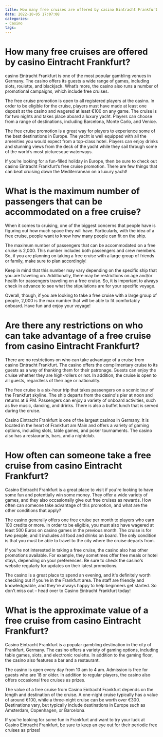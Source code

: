 ```yaml
---
title: How many free cruises are offered by casino Eintracht Frankfurt
date: 2022-10-05 17:07:08
categories:
- Casino
tags:
---
```



#  How many free cruises are offered by casino Eintracht Frankfurt?

casino Eintracht Frankfurt is one of the most popular gambling venues in Germany. The casino offers its guests a wide range of games, including slots, roulette, and blackjack. What’s more, the casino also runs a number of promotional campaigns, which include free cruises.

The free cruise promotion is open to all registered players at the casino. In order to be eligible for the cruise, players must have made at least one deposit at the casino and wagered at least €100 on any game. The cruise is for two nights and takes place aboard a luxury yacht. Players can choose from a range of destinations, including Barcelona, Monte Carlo, and Venice.

The free cruise promotion is a great way for players to experience some of the best destinations in Europe. The yacht is well equipped with all the amenities you would expect from a top-class hotel. Players can enjoy drinks and stunning views from the deck of the yacht while they sail through some of the world’s most picturesque waterways.

If you’re looking for a fun-filled holiday in Europe, then be sure to check out casino Eintracht Frankfurt’s free cruise promotion. There are few things that can beat cruising down the Mediterranean on a luxury yacht!

#  What is the maximum number of passengers that can be accommodated on a free cruise?

When it comes to cruising, one of the biggest concerns that people have is figuring out how much space they will have. Particularly, with the idea of a free cruise, people want to know how many people can fit on the ship.

The maximum number of passengers that can be accommodated on a free cruise is 2,000. This number includes both passengers and crew members. So, if you are planning on taking a free cruise with a large group of friends or family, make sure to plan accordingly!

Keep in mind that this number may vary depending on the specific ship that you are traveling on. Additionally, there may be restrictions on age and/or health for passengers traveling on a free cruise. So, it is important to always check in advance to see what the stipulations are for your specific voyage.

Overall, though, if you are looking to take a free cruise with a large group of people, 2,000 is the max number that will be able to fit comfortably onboard. Have fun and enjoy your voyage!

#  Are there any restrictions on who can take advantage of a free cruise from casino Eintracht Frankfurt?

There are no restrictions on who can take advantage of a cruise from casino Eintracht Frankfurt. The casino offers the complimentary cruise to its guests as a way of thanking them for their patronage. Guests can enjoy the cruise whether they are high-rollers or not. In addition, the cruise is open to all guests, regardless of their age or nationality.

The free cruise is a six-hour trip that takes passengers on a scenic tour of the Frankfurt skyline. The ship departs from the casino's pier at noon and returns at 6 PM. Passengers can enjoy a variety of onboard activities, such as live music, dancing, and drinks. There is also a buffet lunch that is served during the cruise.

 Casino Eintracht Frankfurt is one of the largest casinos in Germany. It is located in the heart of Frankfurt am Main and offers a variety of gaming options, including slots, table games, and poker tournaments. The casino also has a restaurants, bars, and a nightclub.

#  How often can someone take a free cruise from casino Eintracht Frankfurt?

Casino Eintracht Frankfurt is a great place to visit if you're looking to have some fun and potentially win some money. They offer a wide variety of games, and they also occasionally give out free cruises as rewards. How often can someone take advantage of this promotion, and what are the other conditions that apply?

The casino generally offers one free cruise per month to players who earn 100 credits or more. In order to be eligible, you must also have wagered at least 500 Euros on casino games in the previous month. The cruise is for two people, and it includes all food and drinks on board. The only condition is that you must be able to travel to the city where the cruise departs from.

If you're not interested in taking a free cruise, the casino also has other promotions available. For example, they sometimes offer free meals or hotel stays, depending on your preferences. Be sure to check the casino's website regularly for updates on their latest promotions.

The casino is a great place to spend an evening, and it's definitely worth checking out if you're in the Frankfurt area. The staff are friendly and knowledgeable, and they're always happy to help beginners get started. So don't miss out – head over to Casino Eintracht Frankfurt today!

#  What is the approximate value of a free cruise from casino Eintracht Frankfurt?

Casino Eintracht Frankfurt is a popular gambling destination in the city of Frankfurt, Germany. The casino offers a variety of gaming options, including table games, slots, and electronic roulette. In addition to the gaming floor, the casino also features a bar and a restaurant.

The casino is open every day from 10 am to 4 am. Admission is free for guests who are 18 or older. In addition to regular players, the casino also offers occasional free cruises as prizes.

The value of a free cruise from Casino Eintracht Frankfurt depends on the length and destination of the cruise. A one-night cruise typically has a value of around €100, while a three-night cruise can be worth over €300. Destinations vary, but typically include destinations in Europe such as Amsterdam, Copenhagen, or Barcelona. 

If you're looking for some fun in Frankfurt and want to try your luck at Casino Eintracht Frankfurt, be sure to keep an eye out for their periodic free cruises as prizes!